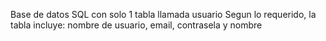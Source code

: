 Base de datos SQL con solo 1 tabla llamada usuario
Segun lo requerido, la tabla incluye: nombre de usuario, email, contrasela y nombre

